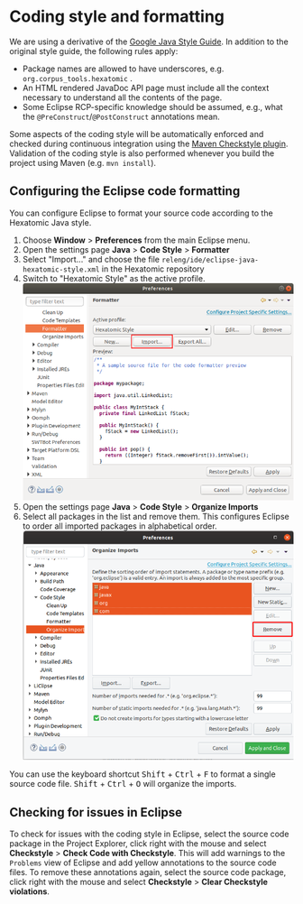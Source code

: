 # Coding style and formatting

We are using a derivative of the [Google Java Style Guide](https://google.github.io/styleguide/javaguide.html).
In addition to the original style guide, the following rules apply:
- Package names are allowed to have underscores, e.g. `org.corpus_tools.hexatomic` .
- An HTML rendered JavaDoc API page must include all the context necessary to understand all the contents of the page.
- Some Eclipse RCP-specific knowledge should be assumed, e.g., what the `@PreConstruct`/`@PostConstruct` annotations mean.

Some aspects of the coding style will be automatically enforced and checked during continuous integration using the
[Maven Checkstyle plugin](https://maven.apache.org/plugins/maven-checkstyle-plugin/).
Validation of the coding style is also performed whenever you build the project using Maven (e.g. `mvn install`).

## Configuring the Eclipse code formatting

You can configure Eclipse to format your source code according to the Hexatomic Java style.

1. Choose **Window** > **Preferences** from the main Eclipse menu.
2. Open the settings page **Java** > **Code Style** > **Formatter**
3. Select "Import..." and choose the file `releng/ide/eclipse-java-hexatomic-style.xml` in the Hexatomic repository
4. Switch to "Hexatomic Style" as the active profile.
![Importing the Hexatomic Style formatting configuration file](./import-code-formatter.png) 
5. Open the settings page **Java** > **Code Style** > **Organize Imports**
6. Select all packages in the list and remove them. 
This configures Eclipse to order all imported packages in alphabetical order.
![Configure the package import order](./configure-import-order.png)

You can use the keyboard shortcut <kbd>Shift</kbd> + <kbd>Ctrl</kbd> + <kbd>F</kbd> to format a single source code file.
<kbd>Shift</kbd> + <kbd>Ctrl</kbd> + <kbd>O</kbd> will organize the imports.



## Checking for issues in Eclipse

To check for issues with the coding style in Eclipse, select the source code package in the Project Explorer, click right with the mouse and select **Checkstyle** > **Check Code with Checkstyle**. 
This will add warnings to the `Problems` view of Eclipse and add yellow annotations to the source code files.
To remove these annotations again, select the source code package, click right with the mouse and select **Checkstyle** > **Clear Checkstyle violations**.
